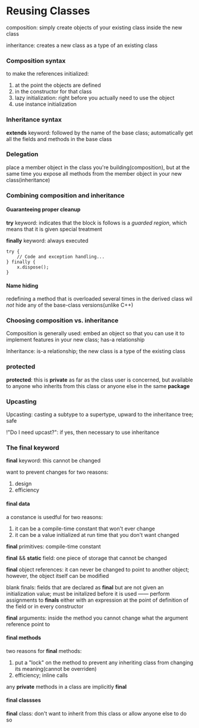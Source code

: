 # Reusing Classes

composition: simply create objects of your existing class inside the new class

inheritance: creates a new class as a type of an existing class

### Composition syntax

to make the references initialized:
1. at the point the objects are defined
2. in the constructor for that class
3. lazy initialization: right before you actually need to use the object
4. use instance initialization

### Inheritance syntax

__extends__ keyword: followed by the name of the base class; automatically get all the fields and methods in the base class

### Delegation

place a member object in the class you're building(composition), but at the same time you expose all methods from the member object in your new class(inheritance)

### Combining composition and inheritance

#### Guaranteeing proper cleanup

__try__ keyword: indicates that the block is follows is a _guarded region_, which means that it is given special treatment

__finally__ keyword: always executed

```
try {
    // Code and exception handling...
} finally {
    x.dispose();
}
```

#### Name hiding

redefining a method that is overloaded several times in the derived class wil _not_ hide any of the base-class versions(unlike C++)

### Choosing composition vs. inheritance

Composition is generally used: embed an object so that you can use it to implement features in your new class; has-a relationship

Inheritance: is-a relationship; the new class is a type of the existing class

### protected

__protected__: this is __private__ as far as the class user is concerned, but available to anyone who inherits from this class or anyone else in the same __package__

### Upcasting

Upcasting: casting a subtype to a supertype, upward to the inheritance tree; safe

!"Do I need upcast?": if yes, then necessary to use inheritance

### The final keyword

__final__ keyword: this cannot be changed

want to prevent changes for two reasons:
1. design
2. efficiency

#### final data

a constance is usedful for two reasons:
1. it can be a compile-time constant that won't ever change
2. it can be  a value initialized at run time that you don't want changed

__final__ primitives: compile-time constant

__final__ && __static__ field: one piece of storage that cannot be changed

__final__ object references: it can never be changed to point to another object; however, the object itself can be modified

blank finals: fields that are declared as __final__ but are not given an initialization value; must be initalized before it is used —— perform assignments to __finals__ either with an expression at the point of definition of the field or in every constructor

__final__ arguments: inside the method you cannot change what the argument reference point to

#### final methods

two reasons for __final__ methods:
1. put a "lock" on the method to prevent any inheriting class from changing its meaning(cannot be overriden)
2. efficiency; inline calls

any __private__ methods in a class are implicitly __final__

#### final classses

__final__ class: don't want to inherit from this class or allow anyone else to do so
